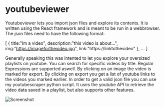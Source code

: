 # youtubeviewer


Youtubeviewer lets you import json files and explore its contents. It is written using the React framework and is meant to be run in a webbrowser. The json files need to have the following format:

[
  {
    title:"Im a video",
    description:"this video is about...",
    img:"https://imageforthevideo.jpg",
    link:"https://linktothevideo"
  },
  ...
]

Generally speaking this was intented to let you explore your oversized playlists on youtube. You can search for specific videos by title.
Regular Expressions are supported aswell. By clicking on an image the video is marked for export. By clicking on export you get a list of youtube links to the videos you marked earlier. In order to get a valid json file you can use my youtubescraper python script. It uses the youtube API to retrieve the video data saved in a playlist, but also supports other features.


![Screenshot](https://imgur.com//i.imgur.com/0wqRNKX.png)
